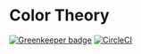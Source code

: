 # Color Theory

[![Greenkeeper badge](https://badges.greenkeeper.io/hericlesme/ColorTheory.svg)](https://greenkeeper.io/) [![CircleCI](https://circleci.com/gh/hericlesme/ColorTheory.svg?style=svg)](https://circleci.com/gh/hericlesme/ColorTheory)
